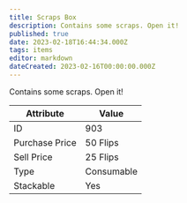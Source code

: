 ```yaml
---
title: Scraps Box
description: Contains some scraps. Open it!
published: true
date: 2023-02-18T16:44:34.000Z
tags: items
editor: markdown
dateCreated: 2023-02-16T00:00:00.000Z
---
```


Contains some scraps. Open it!

|Attribute|Value|
|-|-|
|ID|903|
|Purchase Price|50 Flips|
|Sell Price|25 Flips|
|Type|Consumable|
|Stackable|Yes|

